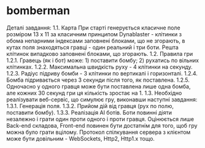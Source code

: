 # bomberman
Деталі завдання:
1.1. Карта При старті генерується класичне поле розміром 13 х 11 за класичним принципом Dynablaster - клітинки з обома непарними індексами заповнені блоками, що не згорають, в кутах поля знаходяться гравці - один реальний і три боти. Решта клітинок випадково заповнені блоками, що згорають. 
1.2. Правила гри 
1.2.1. Гравець (як і бот) може: 1) поставити бомбу; 2) рухатись по вільних клітинках. 
1.2.2. Максимальна швидкість руху - 4 клітинки на секунду.
1.2.3. Радіус підриву бомби - 3 клітинки по вертикалі і горизонталі.
1.2.4. Бомба підривається через 3 секунди після того, як поставлена. 
1.2.5. Одночасно у одного гравця може бути поставлена лише одна бомба, але кожних 30 секунд гри ця кількість зростає на 1. 
1.3. Необхідно реалізувати веб-сервіс, що симулює гру, виконавши наступні завдання:
1.3.1. Генерація поля. 
1.3.2. Прийом дій від гравця (рух по полю, поставити бомбу). 
1.3.3. Реалізація AI ботів. Боти повинні діяти незалежно і грати один проти одного і проти гравця. 
Оцінюється лише Back-end складова, Front-end повинен бути достатнім для того, щоб гру можна було грати вцілому. Протокол спілкування сервера з клієнтом може бути довільним - WebSockets, Http2, Http1.х тощо. 
